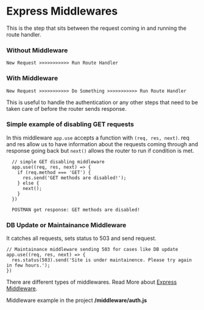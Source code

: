 # Express Middlewares
This is the step that sits between the request coming in and running the route handler.

### Without Middleware
```
New Request >>>>>>>>>>> Run Route Handler
```

### With Middleware
```
New Request >>>>>>>>>>> Do Something >>>>>>>>>>> Run Route Handler
```
This is useful to handle the authentication or any other steps that need to be taken care of before the router sends response.

### Simple example of disabling GET requests
In this middleware `app.use` accepts a function with `(req, res, next)`. req and res allow us to have information about the requests coming through and response going back but `next()` allows the router to run if condition is met.
```
  // simple GET disabling middleware
  app.use((req, res, next) => {
    if (req.method === 'GET') {
      res.send('GET methods are disabled!');
    } else {
      next();
    }
  })

  POSTMAN get response: GET methods are disabled!
```

### DB Update or Maintainance Middleware
It catches all requests, sets status to 503 and send request.
```
// Maintainance middleware sending 503 for cases like DB update
app.use((req, res, next) => {
  res.status(503).send('Site is under maintainence. Please try again in few hours.');
})
```

There are different types of middlewares. Read More about [Express Middleware](https://expressjs.com/en/guide/using-middleware.html).

Middleware example in the project **/middleware/auth.js**
